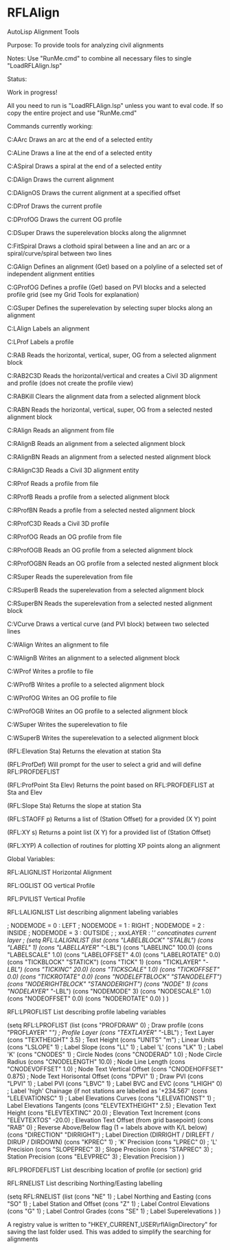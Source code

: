 # RFLAlign
AutoLisp Alignment Tools

Purpose:  To provide tools for analyzing civil alignments

Notes:  Use "RunMe.cmd" to combine all necessary files to single "LoadRFLAlign.lsp"

Status:

Work in progress!

All you need to run is "LoadRFLAlign.lsp" unless you want to eval code.  If so copy the entire project and use "RunMe.cmd"

Commands currently working:

C:AArc                       Draws an arc at the end of a selected entity

C:ALine                      Draws a line at the end of a selected entity

C:ASpiral                    Draws a spiral at the end of a selected entity

C:DAlign                     Draws the current alignment

C:DAlignOS                   Draws the current alignment at a specified offset

C:DProf                      Draws the current profile

C:DProfOG                    Draws the current OG profile

C:DSuper                     Draws the superelevation blocks along the alignmnet

C:FitSpiral                  Draws a clothoid spiral between a line and an arc or a spiral/curve/spiral between two lines

C:GAlign                     Defines an alignment (Get) based on a polyline of a selected set of independent alignment entities

C:GProfOG                    Defines a profile (Get) based on PVI blocks and a selected profile grid (see my Grid Tools for explanation)

C:GSuper                     Defines the superelevation by selecting super blocks along an alignment

C:LAlign                     Labels an alignment

C:LProf                      Labels a profile

C:RAB                        Reads the horizontal, vertical, super, OG from a selected alignment block

C:RAB2C3D                    Reads the horizontal/vertical and creates a Civil 3D alignment and profile (does not create the profile view)

C:RABKill                    Clears the alignment data from a selected alignment block

C:RABN                       Reads the horizontal, vertical, super, OG from a selected nested alignment block

C:RAlign                     Reads an alignment from file

C:RAlignB                    Reads an alignment from a selected alignment block

C:RAlignBN                   Reads an alignment from a selected nested alignment block

C:RAlignC3D                  Reads a Civil 3D alignment entity

C:RProf                      Reads a profile from file

C:RProfB                     Reads a profile from a selected alignment block

C:RProfBN                    Reads a profile from a selected nested alignment block

C:RProfC3D                   Reads a Civil 3D profile

C:RProfOG                    Reads an OG profile from file

C:RProfOGB                   Reads an OG profile from a selected alignment block

C:RProfOGBN                  Reads an OG profile from a selected nested alignment block

C:RSuper                     Reads the superelevation from file

C:RSuperB                    Reads the superelevation from a selected alignment block

C:RSuperBN                   Reads the superelevation from a selected nested alignment block

C:VCurve                     Draws a vertical curve (and PVI block) between two selected lines

C:WAlign                     Writes an alignment to file

C:WAlignB                    Writes an alignment to a selected alignment block

C:WProf                      Writes a profile to file

C:WProfB                     Writes a profile to a selected alignment block

C:WProfOG                    Writes an OG profile to file

C:WProfOGB                   Writes an OG profile to a selected alignment block

C:WSuper                     Writes the superelevation to file

C:WSuperB                    Writes the superelevation to a selected alignment block

(RFL:Elevation Sta)          Returns the elevation at station Sta

(RFL:ProfDef)                Will prompt for the user to select a grid and will define RFL:PROFDEFLIST

(RFL:ProfPoint Sta Elev)     Returns the point based on RFL:PROFDEFLIST at Sta and Elev

(RFL:Slope Sta)              Returns the slope at station Sta

(RFL:STAOFF p)               Returns a list of (Station Offset) for a provided (X Y) point

(RFL:XY s)                   Returns a point list (X Y) for a provided list of (Station Offset)

(RFL:XYP)                    A collection of routines for plotting XP points along an alignment

Global Variables:

RFL:ALIGNLIST                Horizontal Alignment

RFL:OGLIST                   OG vertical Profile

RFL:PVILIST                  Vertical Profile

RFL:LALIGNLIST               List describing alignment labeling variables

;     NODEMODE = 0  :  LEFT
;     NODEMODE = 1  :  RIGHT
;     NODEMODE = 2  :  INSIDE
;     NODEMODE = 3  :  OUTSIDE
;
;     xxxLAYER  :  '*' concatinates current layer
;
(setq RFL:LALIGNLIST (list (cons "LABELBLOCK" "STALBL")
                           (cons "LABEL" 1)
                           (cons "LABELLAYER" "*-LBL")
                           (cons "LABELINC" 100.0)
                           (cons "LABELSCALE" 1.0)
                           (cons "LABELOFFSET" 4.0)
                           (cons "LABELROTATE" 0.0)
                           (cons "TICKBLOCK" "STATICK")
                           (cons "TICK" 1)
                           (cons "TICKLAYER" "*-LBL")
                           (cons "TICKINC" 20.0)
                           (cons "TICKSCALE" 1.0)
                           (cons "TICKOFFSET" 0.0)
                           (cons "TICKROTATE" 0.0)
                           (cons "NODELEFTBLOCK" "STANODELEFT")
                           (cons "NODERIGHTBLOCK" "STANODERIGHT")
                           (cons "NODE" 1)
                           (cons "NODELAYER" "*-LBL")
                           (cons "NODEMODE" 3)
                           (cons "NODESCALE" 1.0)
                           (cons "NODEOFFSET" 0.0)
                           (cons "NODEROTATE" 0.0)
                     )
)

RFL:LPROFLIST                List describing profile labeling variables

(setq RFL:LPROFLIST (list (cons "PROFDRAW" 0)           ;  Draw profile
                          (cons "PROFLAYER" "*")        ;  Profile Layer
                          (cons "TEXTLAYER" "*-LBL")    ;  Text Layer
                          (cons "TEXTHEIGHT" 3.5)       ;  Text Height
                          (cons "UNITS" "m")            ;  Linear Units
                          (cons "LSLOPE" 1)             ;  Label Slope
                          (cons "LL" 1)                 ;  Label 'L'
                          (cons "LK" 1)                 ;  Label 'K'
                          (cons "CNODES" 1)             ;  Circle Nodes
                          (cons "CNODERAD" 1.0)         ;  Node Circle Radius
                          (cons "CNODELENGTH" 10.0)     ;  Node Line Length
                          (cons "CNODEVOFFSET" 1.0)     ;  Node Text Vertical Offset
                          (cons "CNODEHOFFSET" 0.875)   ;  Node Text Horisontal Offset
                          (cons "DPVI" 1)               ;  Draw PVI
                          (cons "LPVI" 1)               ;  Label PVI
                          (cons "LBVC" 1)               ;  Label BVC and EVC
                          (cons "LHIGH" 0)              ;  Label 'high' Chainage (if not stations are labelled as '+234.567'
                          (cons "LELEVATIONSC" 1)       ;  Label Elevations Curves
                          (cons "LELEVATIONST" 1)       ;  Label Elevations Tangents
                          (cons "ELEVTEXTHEIGHT" 2.5)   ;  Elevation Text Height
                          (cons "ELEVTEXTINC" 20.0)     ;  Elevation Text Increment
                          (cons "ELEVTEXTOS" -20.0)     ;  Elevation Text Offset (from grid basepoint)
                          (cons "RAB" 0)                ;  Reverse Above/Below flag (1 = labels above with K/L below)
                          (cons "DIRECTION" "DIRRIGHT") ;  Label Direction (DIRRIGHT / DIRLEFT / DIRUP / DIRDOWN)
                          (cons "KPREC" 1)              ;  'K' Precision
                          (cons "LPREC" 0)              ;  'L' Precision
                          (cons "SLOPEPREC" 3)          ;  Slope Precision
                          (cons "STAPREC" 3)            ;  Station Precision
                          (cons "ELEVPREC" 3)           ;  Elevation Precision
                    )
)

RFL:PROFDEFLIST              List describing location of profile (or section) grid

RFL:RNELIST                  List describing Northing/Easting labelling

(setq RFL:RNELIST (list (cons "NE" 1)   ;  Label Northing and Easting
                        (cons "SO" 1)   ;  Label Station and Offset
                        (cons "Z" 1)    ;  Label Control Elevations
                        (cons "G" 1)    ;  Label Control Grades
                        (cons "SE" 1)   ;  Label Superelevations
                 )
)
 



A registry value is written to "HKEY_CURRENT_USER\\rflAlignDirectory" for saving the last folder used.  This was added to simplify the searching for alignments
